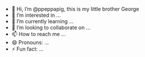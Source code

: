 - 👋 Hi, I’m @ppeppapig, this is my little brother George
- 👀 I’m interested in ...
- 🌱 I’m currently learning ...
- 💞️ I’m looking to collaborate on ...
- 📫 How to reach me ...
- 😄 Pronouns: ...
- ⚡ Fun fact: ...

<!---
ppeppapig/ppeppapig is a ✨ special ✨ repository because its `README.md` (this file) appears on your GitHub profile.
You can click the Preview link to take a look at your changes.
--->
